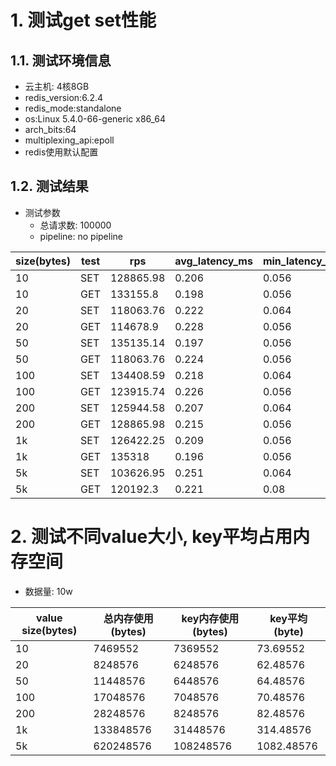 # 1. 测试get set性能
## 1.1. 测试环境信息
* 云主机: 4核8GB
* redis_version:6.2.4
* redis_mode:standalone
* os:Linux 5.4.0-66-generic x86_64
* arch_bits:64
* multiplexing_api:epoll
* redis使用默认配置
## 1.2. 测试结果
* 测试参数
	* 总请求数: 100000
	* pipeline: no pipeline

|size(bytes)|test|rps|avg_latency_ms|min_latency_ms|p50_latency_ms|p95_latency_ms|p99_latency_ms|max_latency_ms|
|-----------|----|---|--------------|--------------|--------------|--------------|--------------|--------------|
|10|SET|128865.98|0.206|0.056|0.191|0.287|0.447|2.591|
|10|GET|133155.8|0.198|0.056|0.183|0.255|0.439|1.439|
|20|SET|118063.76|0.222|0.064|0.215|0.295|0.487|1.367|
|20|GET|114678.9|0.228|0.056|0.199|0.391|0.503|1.111|
|50|SET|135135.14|0.197|0.056|0.191|0.247|0.383|1.159|
|50|GET|118063.76|0.224|0.056|0.215|0.311|0.479|0.975|
|100|SET|134408.59|0.218|0.064|0.183|0.447|0.631|1.479|
|100|GET|123915.74|0.226|0.056|0.199|0.399|0.567|1.151|
|200|SET|125944.58|0.207|0.064|0.199|0.271|0.431|1.127|
|200|GET|128865.98|0.215|0.056|0.191|0.359|0.487|16.375|
|1k|SET|126422.25|0.209|0.056|0.199|0.271|0.447|1.183|
|1k|GET|135318|0.196|0.056|0.183|0.255|0.423|1.351|
|5k|SET|103626.95|0.251|0.064|0.239|0.383|0.495|1.007|
|5k|GET|120192.3|0.221|0.08|0.215|0.287|0.479|1.159|

# 2. 测试不同value大小, key平均占用内存空间
* 数据量: 10w

|value size(bytes)|总内存使用(bytes)|key内存使用(bytes)|key平均(byte)|
|-----------------|--------|----|----|
|10|7469552|7369552|73.69552|
|20|8248576|6248576|62.48576|
|50|11448576|6448576|64.48576|
|100|17048576|7048576|70.48576|
|200|28248576|8248576|82.48576|
|1k|133848576|31448576|314.48576|
|5k|620248576|108248576|1082.48576|